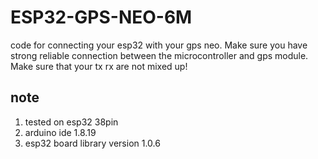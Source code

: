 # ESP32-GPS-NEO-6M
code for connecting your esp32 with your gps neo. Make sure you have strong reliable connection between the microcontroller and gps module. Make sure that your tx rx are not mixed up!

## note
1.  tested on esp32 38pin
2.  arduino ide 1.8.19
3.  esp32 board library version 1.0.6
